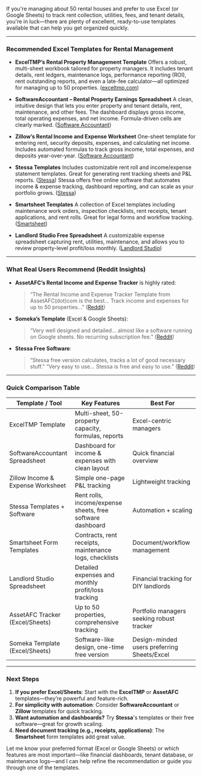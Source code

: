 If you're managing about 50 rental houses and prefer to use Excel (or Google Sheets) to track rent collection, utilities, fees, and tenant details, you're in luck—there are plenty of excellent, ready-to-use templates available that can help you get organized quickly.

---

### Recommended Excel Templates for Rental Management

* **ExcelTMP’s Rental Property Management Template**
  Offers a robust, multi-sheet workbook tailored for property managers. It includes tenant details, rent ledgers, maintenance logs, performance reporting (ROI), rent outstanding reports, and even a late-fee calculator—all optimized for managing up to 50 properties. ([exceltmp.com][1])

* **SoftwareAccountant – Rental Property Earnings Spreadsheet**
  A clean, intuitive design that lets you enter property and tenant details, rent, maintenance, and other fees. The dashboard displays gross income, total operating expenses, and net income. Formula-driven cells are clearly marked. ([Software Accountant][2])

* **Zillow’s Rental Income and Expense Worksheet**
  One-sheet template for entering rent, security deposits, expenses, and calculating net income. Includes automated formulas to track gross income, total expenses, and deposits year-over-year. ([Software Accountant][2])

* **Stessa Templates**
  Includes customizable rent roll and income/expense statement templates. Great for generating rent tracking sheets and P\&L reports. ([Stessa][3])
  Stessa offers free online software that automates income & expense tracking, dashboard reporting, and can scale as your portfolio grows. ([Stessa][4])

* **Smartsheet Templates**
  A collection of Excel templates including maintenance work orders, inspection checklists, rent receipts, tenant applications, and rent rolls. Great for legal forms and workflow tracking. ([Smartsheet][5])

* **Landlord Studio Free Spreadsheet**
  A customizable expense spreadsheet capturing rent, utilities, maintenance, and allows you to review property-level profit/loss monthly. ([Landlord Studio][6])

---

### What Real Users Recommend (Reddit Insights)

* **AssetAFC’s Rental Income and Expense Tracker** is highly rated:

  > “The Rental Income and Expense Tracker Template from AssetAFC(dot)com is the best… Track income and expenses for up to 50 properties…” ([Reddit][7])

* **Someka’s Template** (Excel & Google Sheets):

  > “Very well designed and detailed… almost like a software running on Google sheets. No recurring subscription fee.” ([Reddit][8])

* **Stessa Free Software**:

  > “Stessa free version calculates, tracks a lot of good necessary stuff.”
  > “Very easy to use… Stessa is free and easy to use.” ([Reddit][9])

---

### Quick Comparison Table

| Template / Tool                   | Key Features                                               | Best For                                    |
| --------------------------------- | ---------------------------------------------------------- | ------------------------------------------- |
| ExcelTMP Template                 | Multi-sheet, 50-property capacity, formulas, reports       | Excel-centric managers                      |
| SoftwareAccountant Spreadsheet    | Dashboard for income & expenses with clean layout          | Quick financial overview                    |
| Zillow Income & Expense Worksheet | Simple one-page P\&L tracking                              | Lightweight tracking                        |
| Stessa Templates + Software       | Rent rolls, income/expense sheets, free software dashboard | Automation + scaling                        |
| Smartsheet Form Templates         | Contracts, rent receipts, maintenance logs, checklists     | Document/workflow management                |
| Landlord Studio Spreadsheet       | Detailed expenses and monthly profit/loss tracking         | Financial tracking for DIY landlords        |
| AssetAFC Tracker (Excel/Sheets)   | Up to 50 properties, comprehensive tracking                | Portfolio managers seeking robust tracker   |
| Someka Template (Excel/Sheets)    | Software-like design, one-time free version                | Design-minded users preferring Sheets/Excel |

---

### Next Steps

1. **If you prefer Excel/Sheets**: Start with the **ExcelTMP** or **AssetAFC** templates—they’re powerful and feature-rich.
2. **For simplicity with automation**: Consider **SoftwareAccountant** or **Zillow** templates for quick tracking.
3. **Want automation and dashboards?** Try **Stessa**'s templates or their free software—great for growth scaling.
4. **Need document tracking (e.g., receipts, applications)**: The **Smartsheet** form templates add great value.

Let me know your preferred format (Excel or Google Sheets) or which features are most important—like financial dashboards, tenant database, or maintenance logs—and I can help refine the recommendation or guide you through one of the templates.

[1]: https://exceltmp.com/rental-property-management-template/?utm_source=chatgpt.com "Free Rental Property Management Template (Excel, Word, PDF) - Excel TMP"
[2]: https://softwareaccountant.com/excel-rental-property-spreadsheet-template/?utm_source=chatgpt.com "Top 8 FREE Excel Rental Property Spreadsheet Template [2024]"
[3]: https://www.stessa.com/blog/rental-property-excel-spreadsheet/?utm_source=chatgpt.com "10+ Free Rental Property Excel Spreadsheet Templates"
[4]: https://www.stessa.com/blog/free-landlord-rental-property-excel-spreadsheet/?utm_source=chatgpt.com "Get organized: A free rental property Excel spreadsheet"
[5]: https://www.smartsheet.com/free-property-management-templates?utm_source=chatgpt.com "18 Free Property Management Templates | Smartsheet"
[6]: https://www.landlordstudio.com/blog/free-rental-spreadsheet-template?utm_source=chatgpt.com "Free Rental Property Expenses Spreadsheet For Landlords – Landlord Studio"
[7]: https://www.reddit.com/r/googlesheets/comments/1iu2ujh?utm_source=chatgpt.com "Rental property expense/income tracker."
[8]: https://www.reddit.com/r/realestateinvesting/comments/f9m1dr?utm_source=chatgpt.com "Property Expense and Income Tracking"
[9]: https://www.reddit.com/r/realestateinvesting/comments/191mjnl?utm_source=chatgpt.com "affordable spread sheet"
